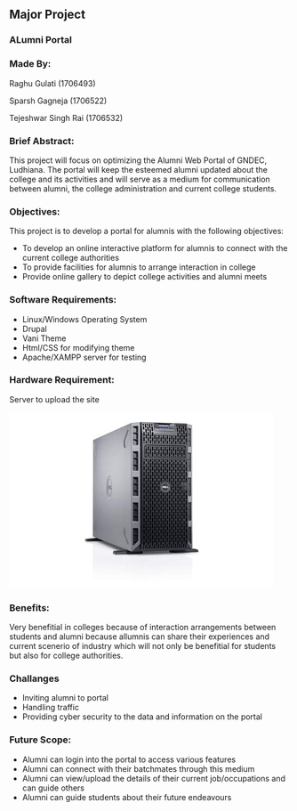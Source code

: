 ## Major Project

### ALumni Portal



### Made By:
Raghu Gulati (1706493)

Sparsh Gagneja (1706522)

Tejeshwar Singh Rai (1706532)



### Brief Abstract:

This project will focus on optimizing the Alumni Web Portal of GNDEC, Ludhiana. The portal will keep the esteemed alumni updated about the college and its activities and will serve as a medium for communication between alumni, the college administration and current college students.



### Objectives:

This project is to develop a portal for alumnis with the following objectives:

 - To develop an online interactive platform for alumnis to connect with the current college authorities
 - To provide facilities for alumnis to arrange interaction in college
 - Provide online gallery to depict college activities and alumni meets



### Software Requirements: 
 - Linux/Windows Operating System
 - Drupal
 - Vani Theme
 - Html/CSS for modifying theme
 - Apache/XAMPP server for testing



### Hardware Requirement: 
 Server to upload the site

![](./imgs/server.jpeg)



### Benefits:
Very benefitial in colleges because of interaction arrangements between students and alumni because allumnis can share their experiences and current scenerio of industry which will not only be benefitial for students but also for college authorities.



### Challanges
 - Inviting alumni to portal
 - Handling traffic 
 - Providing cyber security to the data and information on the portal



### Future Scope:

 - Alumni can login into the portal to access various features
 - Alumni can connect with their batchmates through this medium
 - Alumni can view/upload the details of their current job/occupations and can guide others
 - Alumni can guide students about their future endeavours

